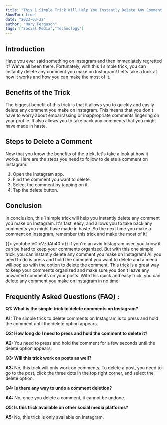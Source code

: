 ```yaml
---
title: "This 1 Simple Trick Will Help You Instantly Delete Any Comment You Make on Instagram!"
ShowToc: true 
date: "2023-03-22"
author: "Mary Ferguson" 
tags: ["Social Media","Technology"]
---
```

## Introduction

Have you ever said something on Instagram and then immediately regretted it? We've all been there. Fortunately, with this 1 simple trick, you can instantly delete any comment you make on Instagram! Let's take a look at how it works and how you can make the most of it.

## Benefits of the Trick

The biggest benefit of this trick is that it allows you to quickly and easily delete any comment you make on Instagram. This means that you don't have to worry about embarrassing or inappropriate comments lingering on your profile. It also allows you to take back any comments that you might have made in haste.

## Steps to Delete a Comment

Now that you know the benefits of the trick, let's take a look at how it works. Here are the steps you need to follow to delete a comment on Instagram:

1. Open the Instagram app.
2. Find the comment you want to delete.
3. Select the comment by tapping on it.
4. Tap the delete button.

## Conclusion

In conclusion, this 1 simple trick will help you instantly delete any comment you make on Instagram. It's fast, easy, and allows you to take back any comments you might have made in haste. So the next time you make a comment on Instagram, remember this trick and make the most of it!

{{< youtube VCIxVzdAh40 >}} 
If you're an avid Instagram user, you know it can be hard to keep your comments organized. But with this one simple trick, you can instantly delete any comment you make on Instagram! All you need to do is press and hold the comment you want to delete and a menu will pop up with the option to delete the comment. This trick is a great way to keep your comments organized and make sure you don't leave any unwanted comments on your posts. With this quick and easy trick, you can delete any comment you make on Instagram in no time!

## Frequently Asked Questions (FAQ) :
**Q1: What is the simple trick to delete comments on Instagram?**

**A1:** The simple trick to delete comments on Instagram is to press and hold the comment until the delete option appears.

**Q2: How long do I need to press and hold the comment to delete it?**

**A2:** You need to press and hold the comment for a few seconds until the delete option appears.

**Q3: Will this trick work on posts as well?**

**A3:** No, this trick will only work on comments. To delete a post, you need to go to the post, click the three dots in the top right corner, and select the delete option.

**Q4: Is there any way to undo a comment deletion?**

**A4:** No, once you delete a comment, it cannot be undone.

**Q5: Is this trick available on other social media platforms?**

**A5:** No, this trick is only available on Instagram.



